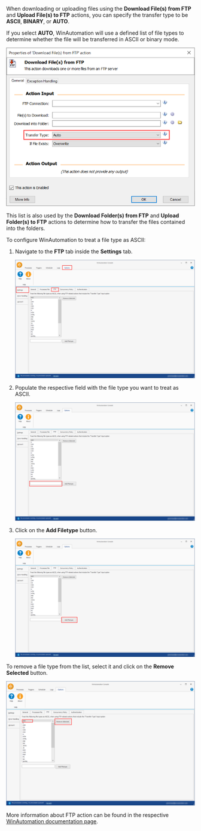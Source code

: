 When downloading or uploading files using the **Download File(s) from FTP** and **Upload File(s) to FTP** actions, you can specify the transfer type to be **ASCII**, **BINARY**, or **AUTO**. 

If you select **AUTO**, WinAutomation will use a defined list of file types to determine whether the file will be transferred in ASCII or binary mode.

![The Download File(s) from FTP action.](..\media\download-files-from-ftp-action-properties.png)

This list is also used by the **Download Folder(s) from FTP** and **Upload Folder(s) to FTP** actions to determine how to transfer the files contained into the folders.

To configure WinAutomation to treat a file type as ASCII: 

1.	Navigate to the **FTP** tab inside the **Settings** tab.

    ![The FTP tab.](..\media\ftp-tab-settings-options.png)

1.	Populate the respective field with the file type you want to treat as ASCII.

    ![A text-field to enter the file types to be treated as ASCII.](..\media\add-filtype-ftp-tab.png)

1.	Click on the **Add Filetype** button.

    ![A button to add file types in the ASCII list.](..\media\add-button-ftp-tab.png)

To remove a file type from the list, select it and click on the **Remove Selected** button. 

![A button to remove file types from the list.](..\media\remove-filtype-ftp-tab.png)

More information about FTP action can be found in the respective [WinAutomation documentation page](https://docs.winautomation.com/en/ftp.html). 